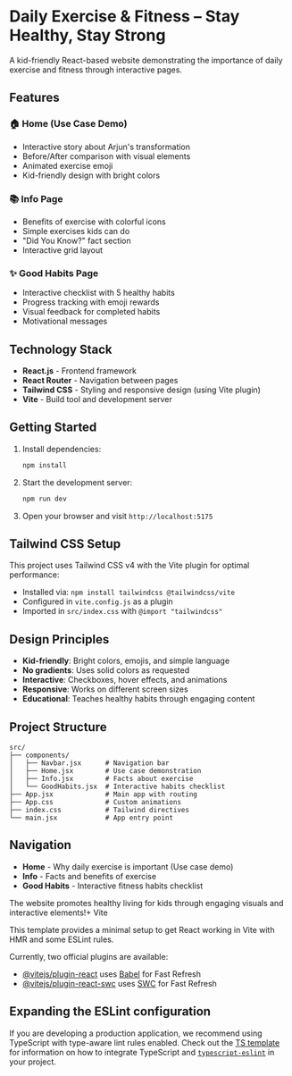 # Daily Exercise & Fitness – Stay Healthy, Stay Strong

A kid-friendly React-based website demonstrating the importance of daily exercise and fitness through interactive pages.

## Features

### 🏠 Home (Use Case Demo)

- Interactive story about Arjun's transformation
- Before/After comparison with visual elements
- Animated exercise emoji
- Kid-friendly design with bright colors

### 📚 Info Page

- Benefits of exercise with colorful icons
- Simple exercises kids can do
- "Did You Know?" fact section
- Interactive grid layout

### ✨ Good Habits Page

- Interactive checklist with 5 healthy habits
- Progress tracking with emoji rewards
- Visual feedback for completed habits
- Motivational messages

## Technology Stack

- **React.js** - Frontend framework
- **React Router** - Navigation between pages
- **Tailwind CSS** - Styling and responsive design (using Vite plugin)
- **Vite** - Build tool and development server

## Getting Started

1. Install dependencies:

   ```bash
   npm install
   ```

2. Start the development server:

   ```bash
   npm run dev
   ```

3. Open your browser and visit `http://localhost:5175`

## Tailwind CSS Setup

This project uses Tailwind CSS v4 with the Vite plugin for optimal performance:

- Installed via: `npm install tailwindcss @tailwindcss/vite`
- Configured in `vite.config.js` as a plugin
- Imported in `src/index.css` with `@import "tailwindcss"`

## Design Principles

- **Kid-friendly**: Bright colors, emojis, and simple language
- **No gradients**: Uses solid colors as requested
- **Interactive**: Checkboxes, hover effects, and animations
- **Responsive**: Works on different screen sizes
- **Educational**: Teaches healthy habits through engaging content

## Project Structure

```
src/
├── components/
│   ├── Navbar.jsx      # Navigation bar
│   ├── Home.jsx        # Use case demonstration
│   ├── Info.jsx        # Facts about exercise
│   └── GoodHabits.jsx  # Interactive habits checklist
├── App.jsx             # Main app with routing
├── App.css             # Custom animations
├── index.css           # Tailwind directives
└── main.jsx            # App entry point
```

## Navigation

- **Home** - Why daily exercise is important (Use case demo)
- **Info** - Facts and benefits of exercise
- **Good Habits** - Interactive fitness habits checklist

The website promotes healthy living for kids through engaging visuals and interactive elements!+ Vite

This template provides a minimal setup to get React working in Vite with HMR and some ESLint rules.

Currently, two official plugins are available:

- [@vitejs/plugin-react](https://github.com/vitejs/vite-plugin-react/blob/main/packages/plugin-react) uses [Babel](https://babeljs.io/) for Fast Refresh
- [@vitejs/plugin-react-swc](https://github.com/vitejs/vite-plugin-react/blob/main/packages/plugin-react-swc) uses [SWC](https://swc.rs/) for Fast Refresh

## Expanding the ESLint configuration

If you are developing a production application, we recommend using TypeScript with type-aware lint rules enabled. Check out the [TS template](https://github.com/vitejs/vite/tree/main/packages/create-vite/template-react-ts) for information on how to integrate TypeScript and [`typescript-eslint`](https://typescript-eslint.io) in your project.
